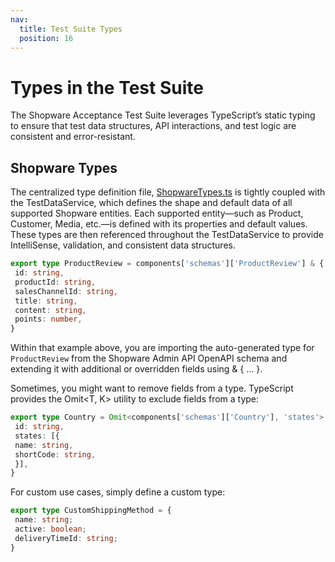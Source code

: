 ```yaml
---
nav:
  title: Test Suite Types
  position: 16
---
```


# Types in the Test Suite

The Shopware Acceptance Test Suite leverages TypeScript’s static typing to ensure that test data structures, API interactions, and test logic are consistent and error-resistant.

## Shopware Types

The centralized type definition file, [ShopwareTypes.ts](https://github.com/shopware/acceptance-test-suite/blob/trunk/src/types/ShopwareTypes.ts) is tightly coupled with the TestDataService, which defines the shape and default data of all supported Shopware entities. Each supported entity—such as Product, Customer, Media, etc.—is defined with its properties and default values. These types are then referenced throughout the TestDataService to provide IntelliSense, validation, and consistent data structures.

```typescript
export type ProductReview = components['schemas']['ProductReview'] & {
 id: string,
 productId: string,
 salesChannelId: string,
 title: string,
 content: string,
 points: number,
}
```

Within that example above, you are importing the auto-generated type for `ProductReview` from the Shopware Admin API OpenAPI schema and extending it with additional or overridden fields using & { ... }.

Sometimes, you might want to remove fields from a type. TypeScript provides the Omit<T, K> utility to exclude fields from a type:

```typescript
export type Country = Omit<components['schemas']['Country'], 'states'> & {
 id: string,
 states: [{
 name: string,
 shortCode: string,
 }],
}
```

For custom use cases, simply define a custom type:

```typescript
export type CustomShippingMethod = {
 name: string;
 active: boolean;
 deliveryTimeId: string;
}
```
